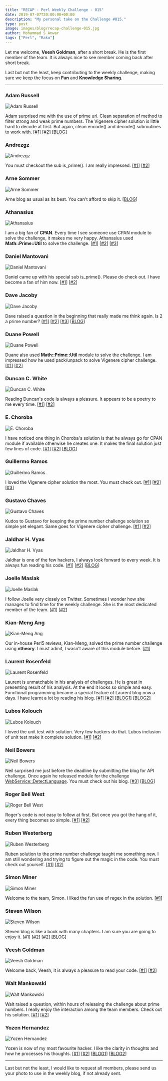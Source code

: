 ```yaml
---
title: "RECAP - Perl Weekly Challenge - 015"
date: 2019-07-07T20:00:00+00:00
description: "My personal take on the Challenge #015."
type: post
image: images/blog/recap-challenge-015.jpg
author: Mohammad S Anwar
tags: ["Perl", "Raku"]
---
```

Let me welcome, **Veesh Goldman**, after a short break. He is the first member of the team. It is always nice to see member coming back after short break.

Last but not the least, keep contributing to the weekly challenge, making sure we keep the focus on **Fun** and **Knowledge Sharing**.

***

### Adam Russell
![Adam Russell](/images/team/adam_russell.jpg)

Adam surprised me with the use of prime url. Clean separation of method to filter strong and weak prime numbers. The Vigenere cipher solution is little hard to decode at first. But again, clean encode() and decode() subroutines to work with. [[#1](https://github.com/manwar/perlweeklychallenge-club/blob/master/challenge-015/adam-russell/perl5/ch-1.pl)] [[#2](https://github.com/manwar/perlweeklychallenge-club/blob/master/challenge-015/adam-russell/perl5/ch-2.pl)] [[BLOG](https://adamcrussell.livejournal.com/5175.html)]

### Andrezgz
![Andrezgz](/images/team/user.jpg)

You must checkout the sub is_prime(). I am really impressed. [[#1](https://github.com/manwar/perlweeklychallenge-club/blob/master/challenge-015/andrezgz/perl5/ch-1.pl)] [[#2](https://github.com/manwar/perlweeklychallenge-club/blob/master/challenge-015/andrezgz/perl5/ch-2.pl)]

### Arne Sommer
![Arne Sommer](/images/team/arne-sommer.jpg)

Arne blog as usual as its best. You can't afford to skip it. [[BLOG](https://perl6.eu/prime-vigenere.html)]

### Athanasius
![Athanasius](/images/team/athanasius.jpg)

I am a big fan of **CPAN**. Every time I see someone use CPAN module to solve the challenge, it makes me very happy. Athanasius used **Math::Prime::Util** to solve the challenge. [[#1](https://github.com/manwar/perlweeklychallenge-club/blob/master/challenge-015/athanasius/perl5/ch-1.pl)] [[#2](https://github.com/manwar/perlweeklychallenge-club/blob/master/challenge-015/athanasius/perl5/ch-2.pl)] [[#3](https://github.com/manwar/perlweeklychallenge-club/blob/master/challenge-015/athanasius/perl5/ch-3.pl)]

### Daniel Mantovani
![Daniel Mantovani](/images/team/daniel_mantovani.jpg)

Daniel came up with his special sub is_prime(). Please do check out. I have become a fan of him now. [[#1](https://github.com/manwar/perlweeklychallenge-club/blob/master/challenge-015/daniel-mantovani/perl5/ch-1.pl)] [[#2](https://github.com/manwar/perlweeklychallenge-club/blob/master/challenge-015/daniel-mantovani/perl5/ch-2.pl)]

### Dave Jacoby
![Dave Jacoby](/images/team/dave_jacoby.jpg)

Dave raised a question in the beginning that really made me think again. Is 2 a prime number? [[#1](https://github.com/manwar/perlweeklychallenge-club/blob/master/challenge-015/dave-jacoby/perl5/ch-1.pl)] [[#2](https://github.com/manwar/perlweeklychallenge-club/blob/master/challenge-015/dave-jacoby/perl5/ch-2.pl)] [[#3](https://github.com/manwar/perlweeklychallenge-club/blob/master/challenge-015/dave-jacoby/perl5/ch-3.pl)] [[BLOG](https://jacoby.github.io/2019/07/01/perl-weekly-challenge-015.html)]

### Duane Powell
![Duane Powell](/images/team/duane-powell.jpg)

Duane also used **Math::Prime::Util** module to solve the challenge. I am impressed how he used pack/unpack to solve Vigenere cipher challenge. [[#1](https://github.com/manwar/perlweeklychallenge-club/blob/master/challenge-015/duane-powell/perl5/ch-1.pl)] [[#2](https://github.com/manwar/perlweeklychallenge-club/blob/master/challenge-015/duane-powell/perl5/ch-2.pl)]

### Duncan C. White
![Duncan C. White](/images/team/duncan_white.jpg)

Reading Duncan's code is always a pleasure. It appears to be a poetry to me every time. [[#1](https://github.com/manwar/perlweeklychallenge-club/blob/master/challenge-015/duncan-c-white/perl5/ch-1.pl)] [[#2](https://github.com/manwar/perlweeklychallenge-club/blob/master/challenge-015/duncan-c-white/perl5/ch-2.pl)]

### E. Choroba
![E. Choroba](/images/team/e-choroba.jpg)

I have noticed one thing in Choroba's solution is that he always go for CPAN module if available otherwise he creates one. It makes the final solution just few lines of code. [[#1](https://github.com/manwar/perlweeklychallenge-club/blob/master/challenge-015/e-choroba/perl5/ch-1.pl)] [[#2](https://github.com/manwar/perlweeklychallenge-club/blob/master/challenge-015/e-choroba/perl5/ch-2.pl)] [[BLOG](http://blogs.perl.org/users/e_choroba/2019/07/perl-weekly-challenge-015-strong-and-weak-primes-and-vigenere-cipher.html)]

### Guillermo Ramos
![Guillermo Ramos](/images/team/user.jpg)

I loved the Vigenere cipher solution the most. You must check out. [[#1](https://github.com/manwar/perlweeklychallenge-club/blob/master/challenge-015/guillermo-ramos/perl5/ch-1.pl)] [[#2](https://github.com/manwar/perlweeklychallenge-club/blob/master/challenge-015/guillermo-ramos/perl5/ch-2.pl)] [[#3](https://github.com/manwar/perlweeklychallenge-club/blob/master/challenge-015/guillermo-ramos/perl5/ch-3.pl)]

### Gustavo Chaves
![Gustavo Chaves](/images/team/gustavo-chaves.jpg)

Kudos to Gustavo for keeping the prime number challenge solution so simple yet elegant. Same goes for Vigenere cipher challenge. [[#1](https://github.com/manwar/perlweeklychallenge-club/blob/master/challenge-015/gustavo-chaves/perl5/ch-1.pl)] [[#2](https://github.com/manwar/perlweeklychallenge-club/blob/master/challenge-015/gustavo-chaves/perl5/ch-2.pl)]

### Jaldhar H. Vyas
![Jaldhar H. Vyas](/images/team/jaldhar_vyas.jpg)

Jaldhar is one of the few hackers, I always look forward to every week. It is always fun reading his code. [[#1](https://github.com/manwar/perlweeklychallenge-club/blob/master/challenge-015/jaldhar-h-vyas/perl5/ch-1.pl)] [[#2](https://github.com/manwar/perlweeklychallenge-club/blob/master/challenge-015/jaldhar-h-vyas/perl5/ch-2.pl)] [[BLOG](https://www.braincells.com/perl/2019/07/perl_weekly_challenge_week_15.html)]

### Joelle Maslak
![Joelle Maslak](/images/team/joelle_maslak.jpg)

I follow Joelle very closely on Twitter. Sometimes I wonder how she manages to find time for the weekly challenge. She is the most dedicated member of the team. [[#1](https://github.com/manwar/perlweeklychallenge-club/blob/master/challenge-015/joelle-maslak/perl5/ch-1.pl)] [[#2](https://github.com/manwar/perlweeklychallenge-club/blob/master/challenge-015/joelle-maslak/perl5/ch-2.pl)]

### Kian-Meng Ang
![Kian-Meng Ang](/images/team/user.jpg)

Our in-house Perl5 reviews, Kian-Meng, solved the prime number challenge using **ntheory**. I must admit, I wasn't aware of this module before. [[#1](https://github.com/manwar/perlweeklychallenge-club/blob/master/challenge-015/kian-meng-ang/perl5/ch-1.pl)]

### Laurent Rosenfeld
![Laurent Rosenfeld](/images/team/laurent_rosenfeld.jpg)

Laurent is unmatchable in his analysis of challenges. He is great in presenting result of his analysis. At the end it looks so simple and easy. Functional programming became a special feature of Laurent blog now a days. I have learnt a lot by reading his blog. [[#1](https://github.com/manwar/perlweeklychallenge-club/blob/master/challenge-015/laurent-rosenfeld/perl5/ch-1.pl)] [[#2](https://github.com/manwar/perlweeklychallenge-club/blob/master/challenge-015/laurent-rosenfeld/perl5/ch-2.pl)] [[BLOG1](http://blogs.perl.org/users/laurent_r/2019/07/perl-weekly-challenge-15-strong-and-weak-primes-and-vigenere-encryption.html)] [[BLOG2](http://blogs.perl.org/users/laurent_r/2019/07/functional-programming-in-perl-strong-and-weak-primes-perl-weekly-challenge.html)]

### Lubos Kolouch
![Lubos Kolouch](/images/team/lubos_kolouch.jpg)

I loved the unit test with solution. Very few hackers do that. Lubos inclusion of unit test make it complete solution. [[#1](https://github.com/manwar/perlweeklychallenge-club/blob/master/challenge-015/lubos-kolouch/perl5/ch-1.pl)] [[#2](https://github.com/manwar/perlweeklychallenge-club/blob/master/challenge-015/lubos-kolouch/perl5/ch-2.pl)]

### Neil Bowers
![Neil Bowers](/images/team/user.jpg)

Neil surprised me just before the deadline by submitting the blog for API challenge. Once again he released module for the challenge [WebService::DetectLanguage](https://metacpan.org/pod/WebService::DetectLanguage). You must check out his blog. [[#3](https://github.com/manwar/perlweeklychallenge-club/blob/master/challenge-015/neil-bowers/perl5/ch-3.pl)] [[BLOG](http://neilb.org/2019/07/07/detect-language.html)]

### Roger Bell West
![Roger Bell West](/images/team/user.jpg)

Roger's code is not easy to follow at first. But once you got the hang of it, every thing becomes so simple. [[#1](https://github.com/manwar/perlweeklychallenge-club/blob/master/challenge-015/roger-bell-west/perl5/ch-1.pl)] [[#2](https://github.com/manwar/perlweeklychallenge-club/blob/master/challenge-015/roger-bell-west/perl5/ch-2.pl)]

### Ruben Westerberg
![Ruben Westerberg](/images/team/user.jpg)

Ruben solution to the prime number challenge taught me something new. I am still wondering and trying to figure out the magic in the code. You must check out yourself. [[#1](https://github.com/manwar/perlweeklychallenge-club/blob/master/challenge-015/ruben-westerberg/perl5/ch-1.pl)] [[#2](https://github.com/manwar/perlweeklychallenge-club/blob/master/challenge-015/ruben-westerberg/perl5/ch-2.pl)]

### Simon Miner
![Simon Miner](/images/team/simon-miner.jpg)

Welcome to the team, Simon. I liked the fun use of regex in the solution. [[#1](https://github.com/manwar/perlweeklychallenge-club/blob/master/challenge-015/simon-miner/perl5/ch-1.pl)]

### Steven Wilson
![Steven Wilson](/images/team/user.jpg)

Steven blog is like a book with many chapters. I am sure you are going to enjoy it. [[#1](https://github.com/manwar/perlweeklychallenge-club/blob/master/challenge-015/steven-wilson/perl5/ch-1.pl)] [[#2](https://github.com/manwar/perlweeklychallenge-club/blob/master/challenge-015/steven-wilson/perl5/ch-2.pl)] [[#2](https://github.com/manwar/perlweeklychallenge-club/blob/master/challenge-015/steven-wilson/perl5/ch-3.pl)] [[BLOG](http://tilde.town/~wlsn/pwc015.html)]

### Veesh Goldman
![Veesh Goldman](/images/team/veesh_goldman.jpg)

Welcome back, Veesh, it is always a pleasure to read your code. [[#1](https://github.com/manwar/perlweeklychallenge-club/blob/master/challenge-015/veesh-goldman/perl5/ch-1.pl)] [[#2](https://github.com/manwar/perlweeklychallenge-club/blob/master/challenge-015/veesh-goldman/perl5/ch-2.pl)]

### Walt Mankowski
![Walt Mankowski](/images/team/user.jpg)

Walt raised a question, within hours of releasing the challenge about prime numbers. I really enjoy the interaction among the team members. Check out his solution. [[#1](https://github.com/manwar/perlweeklychallenge-club/blob/master/challenge-015/walt-mankowski/perl5/ch-1.pl)] [[#2](https://github.com/manwar/perlweeklychallenge-club/blob/master/challenge-015/walt-mankowski/perl5/ch-2.pl)]

### Yozen Hernandez
![Yozen Hernandez](/images/team/user.jpg)

Yozen is now of my most favourite hacker. I like the clarity in thoughts and how he processes his thoughts. [[#1](https://github.com/manwar/perlweeklychallenge-club/blob/master/challenge-015/yozen-hernandez/perl5/ch-1.pl)] [[#2](https://github.com/manwar/perlweeklychallenge-club/blob/master/challenge-015/yozen-hernandez/perl5/ch-2.pl)] [[BLOG1](https://yzhernand.github.io/posts/perl-weekly-challenge-15/)] [[BLOG2](https://yzhernand.github.io/posts/perl-weekly-challenge-15-part2/)]

***

Last but not the least, I would like to request all members, please send us your photo to use in the weekly blog, if not already sent.
